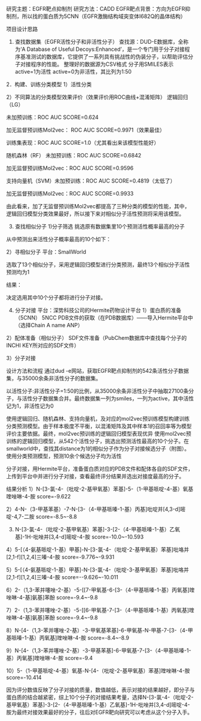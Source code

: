 研究主题：EGFR靶点抑制剂
研究方法：CADD
EGFR靶点背景：方向为EGFR抑制剂，所以找的蛋白质为5CNN（EGFR激酶结构域突变体I682Q的晶体结构）

项目设计思路
1.	查找数据集（EGFR活性分子和非活性分子）
查找源：DUD-E数据库，全称为‘A Database of Useful Decoys:Enhanced’，是一个专门用于分子对接程序基准测试的数据库，它提供了一系列具有挑战性的伪装分子，以帮助评估分子对接程序的性能。
整理好的数据源为CSV格式 分子用SMILES表示 active=1为活性 active=0为非活性，其比列为1:50
 
2．构建、训练分类模型
1）活性分类
 
 
2）不同算法的分类模型效果评价（效果评价用ROC曲线+混淆矩阵）
逻辑回归（LG）
 
未加预训练：ROC AUC SCORE=0.624
 

加无监督预训练Mol2vec：
ROC AUC SCORE=0.9971（效果最佳）

 
训练集表现：ROC AUC SCORE=1.0（尤其看出来该模型性能好）
 
随机森林（RF） 未加预训练：ROC AUC SCORE=0.6842
 
加无监督预训练Mol2vec：ROC AUC SCORE=0.9596
 
支持向量机（SVM）未加预训练：ROC AUC SCORE=0.4819（太低了）
 
加无监督预训练Mol2vec：ROC AUC SCORE=0.9933
 
由此看来，加了无监督预训练Mol2vec都提高了三种分类的模型的性能，其中，逻辑回归模型分类效果最好，所以接下来对相似分子活性预测将采用该模型。



3. 查找相似分子
1)分子筛选
挑选原有数据集里10个预测活性概率最高的分子
 
从中预测出来活性分子概率最高的10个如下：
 
2）寻相似分子
平台：SmallWorld
 
选取了13个相似分子，采用逻辑回归模型进行分类预测，最终13个相似分子活性预测均为1
 

结果：
 
决定选用其中10个分子都将进行分子对接。
 
4. 分子对接
平台：深势科技公司的Hermite药物设计平台
1）蛋白质的准备（5CNN）
5NCC PDB文件的获取（在PDB数据库）——导入Hermite平台中（选择Chain A name ANP）
 
2）配体准备（相似分子）
SDF文件准备（PubChem数据库中查找每个分子的INCHI KEY所对应的SDF文件）
 
3）分子对接
 

设计方法和流程
通过dud -e网站，获取EGFR靶点抑制剂的542条活性分子数据集，与35000余条非活性分子的数据集。

以活性分子:非活性分子=1:50的比例，从35000余条非活性分子中抽取27100条分子，与活性分子数据集合并。最终数据集一列为smiles，一列为active，其中活性记为1，非活性记为0

使用逻辑回归、随机森林、支持向量机，及对应的mol2vec预训练模型构建训练分类预测模型。由于样本极度不平衡，以混淆矩阵及其中样本1的召回率等为模型评价主要依据。最终，mol2vec预训练的逻辑回归模型表现优异
使用mol2vec预训练的逻辑回归模型，从542个活性分子，挑选出预测活性最高的10个分子。在smallworld中，查找其distance为1的相似分子作为分子对接候选分子（附图）。使用分类预测模型，预测10余个候选分子均为活性

分子对接，用Hermite平台，准备蛋白质对应的PDB文件和配体各自的SDF文件，上传到平台中并进行分子对接，查看最终评分结果并选出对接度最高的分子。

结果分析
1）N-[3-氯-4-（吡啶-2-基甲氧基）苯基]-5-（1-甲基哌啶-4-基）氧基喹唑啉-4-胺
score=-9.622
 
2）4-N-（3-甲基苯基）-7-N-[3-（4-甲基哌嗪-1-基）丙基]吡啶并[4,3-d]嘧啶-4,7-二胺
score=-8.5~-8.8
 


3) N-[3-氯-4-（吡啶-2-基甲氧基）苯基]-3-[2-（4-甲基哌嗪-1-基）乙氧基]-1H-吡唑并[3,4-d]嘧啶-4-胺
score=-10.0~-10.593
 
4）5-[（4-氨基哌啶-1-基）甲基]-N-[3-氯-4-（吡啶-2-基甲氧基）苯基]吡咯并[2,1-f][1,2,4]三嗪-4-胺
score=-9.776~-9.931
 
5）5-[（4-氨基哌啶-1-基）甲基]-N-[3-氯-4-（吡啶-3-基甲氧基）苯基]吡咯并[2,1-f][1,2,4]三嗪-4-胺
score=--9.626~-10.011
 
6）2-（1,3-苯并噻唑-2-基）-5-[[7-甲氧基-6-[3-（4-甲基哌嗪-1-基）丙氧基]喹唑啉-4-基]氨基]苯酚
score=-9.4~-9.8
 
7）2-（1,3-苯并噻唑-2-基）-5-[[6-甲氧基-7-[3-（4-甲基哌嗪-1-基）丙氧基]喹唑啉-4-基]氨基]苯酚
score=-9.4~-9.8
 
8）N-[4-（1,3-苯并噻唑-2-基）-3-甲氧基苯基]-6-甲氧基-N-甲基-7-[3-（4-甲基哌嗪-1-基）丙氧基]喹唑啉-4-胺
score=-8.4~-8.9
 
9）N-[4-（1,3-苯并噻唑-2-基）-3-甲基苯基]-6-甲氧基-7-[3-（4-甲基哌嗪-1-基）丙氧基]喹唑啉-4-胺
score=-9.4
 
10）5-（1-甲基哌啶-4-基）氧基-N-[4-（吡啶-2-基甲氧基）苯基]喹唑啉-4-胺
score=-10.414
 
因为评分数值反映了分子对接的质量，数值越低，表示对接的结果越好，即分子与蛋白质的结合越紧密，综上10个分子的对接结果考量，选择N-[3-氯-4-（吡啶-2-基甲氧基）苯基]-3-[2-（4-甲基哌嗪-1-基）乙氧基]-1H-吡唑并[3,4-d]嘧啶-4-胺为最终对接效果最好的分子，往后对EGFR靶向研究可以考虑从这个分子入手。
 
